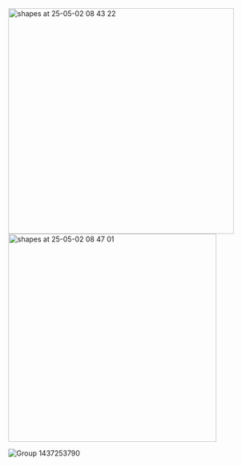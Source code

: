 <img width="450" alt="shapes at 25-05-02 08 43 22" src="https://github.com/user-attachments/assets/77ce0c54-825c-4d88-ac6e-13118722ef08" />

<img width="415" alt="shapes at 25-05-02 08 47 01" src="https://github.com/user-attachments/assets/1f5fb98d-ba60-4692-9ad2-15bb31c03c9d" />

![Group 1437253790](https://github.com/user-attachments/assets/3ee4ae15-ee4e-40e7-b0d3-707b34a97198)
